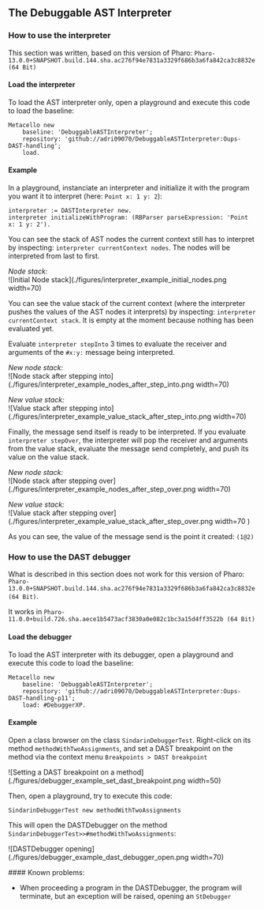 ## The Debuggable AST Interpreter

### How to use the interpreter

This section was written, based on this version of Pharo: `Pharo-13.0.0+SNAPSHOT.build.144.sha.ac276f94e7831a3329f686b3a6fa842ca3c8832e (64 Bit)`

#### Load the interpreter

To load the AST interpreter only, open a playground and execute this code to load the baseline:

```Smalltalk
Metacello new
    baseline: 'DebuggableASTInterpreter';
    repository: 'github://adri09070/DebuggableASTInterpreter:Oups-DAST-handling';
    load.
```

#### Example

In a playground, instanciate an interpreter and initialize it with the program you want it to interpret (here: `Point x: 1 y: 2`):

```Smalltalk
interpreter := DASTInterpreter new.
interpreter initializeWithProgram: (RBParser parseExpression: 'Point x: 1 y: 2').
```

You can see the stack of AST nodes the current context still has to interpret by inspecting: `interpreter currentContext nodes`. The nodes will be interpreted from last to first.

*Node stack:*  
![Initial Node stack](./figures/interpreter_example_initial_nodes.png width=70)


You can see the value stack of the current context (where the interpreter pushes the values of the AST nodes it interprets) by inspecting: `interpreter currentContext stack`. It is empty at the moment because nothing has been evaluated yet.


Evaluate `interpreter stepInto` 3 times to evaluate the receiver and arguments of the `#x:y:` message being interpreted.  

*New node stack:*  
![Node stack after stepping into](./figures/interpreter_example_nodes_after_step_into.png width=70)  

*New value stack:*  
![Value stack after stepping into](./figures/interpreter_example_value_stack_after_step_into.png width=70)  


Finally, the message send itself is ready to be interpreted. If you evaluate `interpreter stepOver`, the interpreter will pop the receiver and arguments from the value stack, evaluate the message send completely, and push its value on the value stack.  

*New node stack:*  
![Node stack after stepping over](./figures/interpreter_example_nodes_after_step_over.png width=70)  

*New value stack:*  
![Value stack after stepping over](./figures/interpreter_example_value_stack_after_step_over.png width=70 )  

As you can see, the value of the message send is the point it created: `(1@2)`

### How to use the DAST debugger

What is described in this section does not work for this version of Pharo: `Pharo-13.0.0+SNAPSHOT.build.144.sha.ac276f94e7831a3329f686b3a6fa842ca3c8832e (64 Bit)`.

It works in `Pharo-11.0.0+build.726.sha.aece1b5473acf3830a0e082c1bc3a15d4ff3522b (64 Bit)`

#### Load the debugger

To load the AST interpreter with its debugger, open a playground and execute this code to load the baseline:

```Smalltalk
Metacello new
    baseline: 'DebuggableASTInterpreter';
    repository: 'github://adri09070/DebuggableASTInterpreter:Oups-DAST-handling-p11';
    load: #DebuggerXP.
```

#### Example

Open a class browser on the class `SindarinDebuggerTest`.
Right-click on its method `methodWithTwoAssignments`, and set a DAST breakpoint on the method via the context menu `Breakpoints > DAST breakpoint`

![Setting a DAST breakpoint on a method](./figures/debugger_example_set_dast_breakpoint.png width=50)

Then, open a playground, try to execute this code:

```Smalltalk
SindarinDebuggerTest new methodWithTwoAssignments 
```

This will open the DASTDebugger on the method `SindarinDebuggerTest>>#methodWithTwoAssignments`:

![DASTDebugger opening](./figures/debugger_example_dast_debugger_open.png width=70)



#### Known problems:

- When proceeding a program in the DASTDebugger, the program will terminate, but an exception will be raised, opening an `StDebugger`

